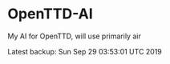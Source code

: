 # OpenTTD-AI
My AI for OpenTTD, will use primarily air

Latest backup: Sun Sep 29 03:53:01 UTC 2019
